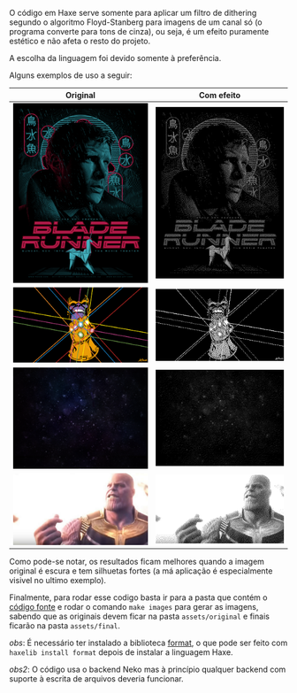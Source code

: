 O código em Haxe serve somente para aplicar um filtro de
dithering segundo o algoritmo Floyd-Stanberg para imagens
de um canal só (o programa converte para tons de cinza),
ou seja, é um efeito puramente estético e não afeta o
resto do projeto.

A escolha da linguagem foi devido somente à preferência.

Alguns exemplos de uso a seguir:

Original | Com efeito
:-------:|:--------:
![](../../resources/imagem1.png) | ![](../../resources/e_imagem1.png)
![](../../resources/imagem2.png) | ![](../../resources/e_imagem2.png)
![](../../resources/imagem3.png) | ![](../../resources/e_imagem3.png)
![](../../resources/imagem4.png) | ![](../../resources/e_imagem4.png)

Como pode-se notar, os resultados ficam melhores quando a imagem
original é escura e tem silhuetas fortes (a má aplicação é
especialmente visivel no ultimo exemplo).

Finalmente, para rodar esse codigo basta ir para a pasta que contém
o [código fonte](src/) e rodar o comando `make images` para gerar as
imagens, sabendo que as originais devem ficar na pasta `assets/original`
e finais ficarão na pasta `assets/final`.

*obs*: É necessário ter instalado a biblioteca
[format](https://github.com/HaxeFoundation/format), o que pode ser feito
com `haxelib install format` depois de instalar a linguagem Haxe.

*obs2*: O código usa o backend Neko mas à princípio qualquer backend
com suporte à escrita de arquivos deveria funcionar.

